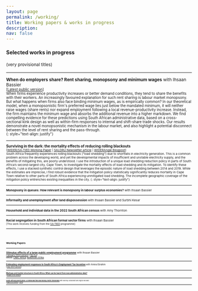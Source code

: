 ```yaml
---
layout: page
permalink: /working/
title: Working papers & works in progress
description:
nav: false
---
```


#### Selected works in progress
<small>(very provisional titles)

* * *
**When do employers share? Rent sharing, monopsony and minimum wages** with Ihsaan Bassier  
<small>[[Latest public version](/assets/pdf/rentsharing.pdf)]  
When firms experience productivity increases or better demand conditions, they tend to share the benefits with their workers. An increasingly favoured explanation for such rent sharing is labour market monopsony. But what happens when firms also face binding minimum wages, as is empirically common? In our theoretical model, when a monopsonistic firm's preferred wage lies just below the mandated minimum, it will neither raise wages (share rents) nor expand employment following a local revenue-productivity increase. Instead, the firm maintains the minimum wage and absorbs the additional revenue into a higher markdown. We find compelling evidence for these predictions using South African administrative data, based on a cross-sectional kink design as well as within-firm responses to internal and shift-share trade shocks. Our results demonstrate a novel monopsonistic mechanism in the labour market, and also highlight a potential disconnect between the level of rent sharing and the pass-through.  
{: style="text-align: justify"}

* * *

**Surviving in the dark: the mortality effects of reducing rolling blackouts**  
<small>[[WIDER/SA-TIED Working Paper](https://www.wider.unu.edu/sites/default/files/Publications/Working-paper/PDF/wp2024-44-surviving-in-the-dark-mortality-effects-reducing-rolling-blackouts.pdf) | [SALDRU Newsletter article](https://www.saldru.uct.ac.za/2024/07/25/less-load-shedding-fewer-deaths/) | [WIDERAngle Blogpost](https://www.wider.unu.edu/publication/tale-two-cities-can-electricity-supply-save-lives-without-deepening-divides/)]  
South Africa frequently experiences rolling blackouts ("load shedding") due to shortfalls
in electricity generation. This is a common problem across the developing world, and yet the
developmental impacts of insufficient and unstable electricity supply, and the benefits of mitigating
this, are poorly understood. I use the introduction of a unique load shedding reduction policy in
parts of South Africa’s second-largest city, Cape Town, to investigate the mortality effects of load
shedding and its mitigation. To identify these effects, I use a stacked synthetic control design that
leverages the episodic nature of load shedding between 2014 and 2019. While the estimates are
imprecise, I find robust evidence that the mitigation policy statistically significantly reduces
mortality in Cape Town relative to other parts of South Africa experiencing unmitigated load
shedding. The incomplete geographic coverage of the mitigation policy entrenches existing
inequalities in the city.
{: style="text-align: justify"}

* * *

**Monopsony in queues: How relevant is monopsony in labour surplus economies?** with Ihsaan Bassier  

* * *

**Informality and unemployment after land dispossession** with Ihsaan Bassier and Surbhi Kesar  

* * *

**Household and individual data in the 2022 South African census** with Amy Thornton

* * *

**Racial segregation in South African formal sector firms** with Ihsaan Bassier  
<small>[This work receives funding from the [SA-TIED](https://sa-tied.wider.unu.edu/) programme]

* * * 

<br/><br/>

#### Working Papers

* * *

[**Stimulus effects of a large public employment programme**](https://www.afd.fr/en/ressources/stimulus-effects-large-public-employment-programme) with Ihsaan Bassier  
<small>[[January 2024 version](https://www.afd.fr/en/ressources/stimulus-effects-large-public-employment-programme) | [Op-Ed](https://theconversation.com/south-africa-has-spent-billions-in-4-years-to-create-jobs-for-young-people-how-their-wages-affect-the-broader-economy-222825)]  
Media: [CNBC Africa](https://storage.googleapis.com/bcclips/20240206/7404414-0_134D8B3.mp4), [Newzroom Afrika](https://www.youtube.com/watch?v=oaPT5ch5VGo)

* * *

[**Estimating employment responses to South Africa's Employment Tax Incentive**](https://doi.org/10.35188/UNU-WIDER/2021/058-0) with Amina Ebrahim  
<small>[[July 2021 version](https://doi.org/10.35188/UNU-WIDER/2021/058-0)]

* * *

[**Markups and market structure in South Africa: What can be learnt from new administrative data?**](https://doi.org/10.35188/UNU-WIDER/2019/692-0)  
<small>[[August 2019 version](https://doi.org/10.35188/UNU-WIDER/2019/692-0)]

* * *

[**South African poverty lines: A review and two new money-metric thresholds**](https://www.opensaldru.uct.ac.za/bitstream/handle/11090/784/2015_151_Saldruwp.pdf?sequence=1) with Murray Leibbrandt and Ingrid Woolard  
<small>[[August 2015 version](https://www.opensaldru.uct.ac.za/bitstream/handle/11090/784/2015_151_Saldruwp.pdf?sequence=1) | [Op-Ed](https://theconversation.com/how-current-measures-underestimate-the-level-of-poverty-in-south-africa-46704)]

* * *

